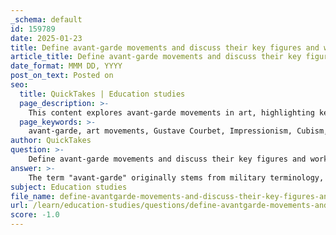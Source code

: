 ```yaml
---
_schema: default
id: 159789
date: 2025-01-23
title: Define avant-garde movements and discuss their key figures and works, as well as their impact on the art world.
article_title: Define avant-garde movements and discuss their key figures and works, as well as their impact on the art world.
date_format: MMM DD, YYYY
post_on_text: Posted on
seo:
  title: QuickTakes | Education studies
  page_description: >-
    This content explores avant-garde movements in art, highlighting key figures, their significant works, and the lasting impact they have on the art world, tracing the evolution of modern artistic practices.
  page_keywords: >-
    avant-garde, art movements, Gustave Courbet, Impressionism, Cubism, Dadaism, Surrealism, Futurism, Minimalism, Abstract Expressionism, modern art, social change, artistic expression, museum of modern art
author: QuickTakes
question: >-
    Define avant-garde movements and discuss their key figures and works, as well as their impact on the art world.
answer: >-
    The term "avant-garde" originally stems from military terminology, referring to the vanguard of an army. In the context of art, it emerged in early 19th-century France to describe artists and movements that challenged the status quo through experimental concepts, processes, and forms. The political theorist Henri de Saint-Simon was instrumental in linking radical art practices to social change, suggesting that artists could serve as a vanguard for new ideas.\n\n### Definition and Historical Context\nAvant-garde art is characterized by its revolutionary potential, often seeking to provoke thought and evoke emotions. It began to take shape in the 1850s with the Realism of Gustave Courbet, who was influenced by early socialist ideas. This movement laid the groundwork for subsequent avant-garde movements, which are generally synonymous with modern art.\n\n### Key Figures and Movements\nSeveral key figures and movements have defined the avant-garde landscape:\n\n1. **Gustave Courbet**: His Realism rejected romanticism and focused on everyday subjects, challenging traditional artistic conventions.\n   \n2. **Impressionism**: Emerging in the mid-19th century, artists like Claude Monet and Edgar Degas exhibited works that were initially rejected by the Académie des Beaux-Arts, leading to the establishment of the Salon des Refusés.\n\n3. **Cubism**: Pioneered by Pablo Picasso and Georges Braque, Cubism broke away from traditional perspectives, presenting subjects from multiple viewpoints.\n\n4. **Dadaism**: This movement arose in response to World War I, emphasizing absurdity and anti-art sentiments. Key figures included Marcel Duchamp, known for his readymades, which challenged the very definition of art.\n\n5. **Surrealism**: Led by André Breton, this movement sought to explore the unconscious mind and dreams, with artists like Salvador Dalí creating works that defied logic.\n\n6. **Futurism**: Originating in Italy, this movement celebrated modernity, technology, and speed, with key figures like Umberto Boccioni.\n\n7. **Minimalism and Abstract Expressionism**: These movements further pushed the boundaries of artistic expression, focusing on simplicity and emotional intensity, respectively.\n\n### Impact on the Art World\nThe avant-garde has profoundly influenced the trajectory of modern art. It challenged traditional notions of beauty, aesthetics, and representation, opening new avenues for artistic expression. The establishment of institutions like the Museum of Modern Art in 1929 marked a significant recognition of avant-garde art as a dominant cultural force.\n\nAvant-garde artists often found themselves at odds with established art institutions, leading to the creation of alternative platforms for showcasing their work. This tension has fostered a culture of innovation and experimentation that continues to resonate in contemporary art practices.\n\n### Legacy and Contemporary Relevance\nThe legacy of the avant-garde persists in contemporary art, where artists continue to explore new frontiers of creativity, often engaging with social issues and incorporating cutting-edge technology. The avant-garde remains a vital force, challenging conventions and redefining the nature of art in a rapidly changing world.\n\nIn summary, avant-garde movements have not only shaped the history of art but have also served as catalysts for broader societal and cultural changes, making them a crucial area of study in the evolution of artistic practices.
subject: Education studies
file_name: define-avantgarde-movements-and-discuss-their-key-figures-and-works-as-well-as-their-impact-on-the-art-world.md
url: /learn/education-studies/questions/define-avantgarde-movements-and-discuss-their-key-figures-and-works-as-well-as-their-impact-on-the-art-world
score: -1.0
---
```


&nbsp;
